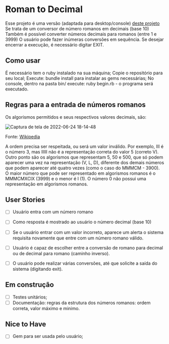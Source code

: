 # Roman to Decimal
Esse projeto é uma versão (adaptada para desktop/console) [deste projeto](https://github.com/florinpop17/app-ideas/blob/master/Projects/1-Beginner/Roman-to-Decimal-Converter.md#user-stories)
Se trata de um conversor de número romanos em decimais (base 10)
Também é possível converter números decimais para romanos (entre 1 e 3999)
O usuário pode fazer inúmeras conversões em sequência. Se desejar encerrar a execução, é necessário digitar EXIT.

## Como usar
É necessário tem o ruby instalado na sua máquina;
Copie o repositório para seu local;
Execute: bundle install para instalar as gems necessárias;
No console, dentro na pasta bin/ execute: ruby begin.rb - o programa será executado.

## Regras para a entrada de números romanos
Os algorismos permitidos e seus respectivos valores decimais, são:

![Captura de tela de 2022-06-24 18-14-48](https://user-images.githubusercontent.com/87029318/175695666-1c14ee0a-016f-4256-9d3a-9dc6e3fa1c50.png)

Fonte: [Wikipedia](https://en.wikipedia.org/wiki/Roman_numerals)

A ordem precisa ser respeitada, ou será um valor inválido.
Por exemplo, III é o número 3, mas IIIII não é a representação correta do valor 5 (correto V).
Outro ponto são os algorismos que representam 5, 50 e 500, que só podem aparecer uma vez na representação (V, L, D), diferente dos demais números que podem aparecer até quatro vezes (como o caso do MMMCM - 3900).
O maior número que pode ser representado em algorismos romanos é o MMMCMXCIX (3999) e o menor é I (1). O número 0 não possui uma representação em algorismos romanos.



## User Stories
 -   [ ] Usuário entra com um número romano
 -   [ ] Como resposta é mostrado ao usuário o número decimal (base 10)
 -   [ ] Se o usuário entrar com um valor incorreto, aparece um alerta o sistema requisita novamente que entre com um número romano válido.
 -   [ ] Usuário é capaz de escolher entre a conversão de romano para decimal ou de decimal para romano (caminho inverso).
 -   [ ] O usuário pode realizar várias conversões, até que solicite a saída do sistema (digitando exit).


## Em construção
-   [ ] Testes unitários;
-   [ ] Documentação: regras da estrutura dos números romanos: ordem correta, valor máximo e minimo.

## Nice to Have
-   [ ] Gem para ser usada pelo usuário;
